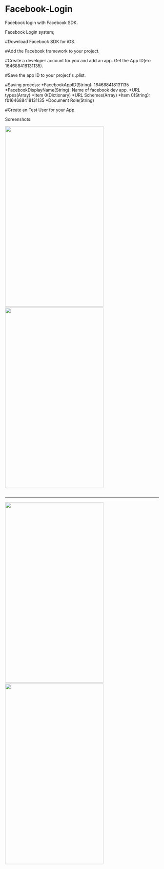 Facebook-Login
==============

Facebook login with Facebook SDK. 

Facebook Login system; 

 #Download Facebook SDK for iOS.
 
 #Add the Facebook framework to your project.
 
 #Create a developer account for you and add an app. Get the App ID(ex: 164688418131135).
 
 #Save the app ID to your project's .plist.
 
 #Saving process:
      *FacebookAppID(String): 164688418131135
      *FacebookDisplayName(String): Name of facebook dev app.
      *URL types(Array)
         *Item 0(Dictionary)
            *URL Schemes(Array)
               *Item 0(String): fb164688418131135
            *Document Role(String)
            
 #Create an Test User for your App.

Screenshots:

<img src="https://github.com/bilalarslan1993/Facebook-Login/raw/master/Images/img1.png" height="590" width="322">&nbsp;&nbsp;
<img src="https://github.com/bilalarslan1993/Facebook-Login/raw/master/Images/img2.png" height="590" width="322"><br><br><hr>

<img src="https://github.com/bilalarslan1993/Facebook-Login/raw/master/Images/img3.png" height="590" width="322">&nbsp;&nbsp;
<img src="https://github.com/bilalarslan1993/Facebook-Login/raw/master/Images/img4.png" height="590" width="322">&nbsp;&nbsp;
